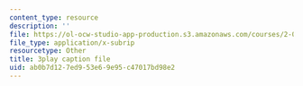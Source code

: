```yaml
---
content_type: resource
description: ''
file: https://ol-ocw-studio-app-production.s3.amazonaws.com/courses/2-003sc-engineering-dynamics-fall-2011/ab0b7d127ed953e69e95c47017bd98e2_d00XI_UTKQo.vtt
file_type: application/x-subrip
resourcetype: Other
title: 3play caption file
uid: ab0b7d12-7ed9-53e6-9e95-c47017bd98e2
---
```

